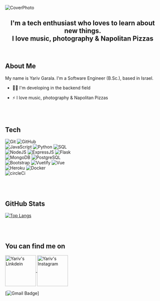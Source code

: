 <!--👨‍💻💪🏼📚🌱👯🤔💬 📫😄⚡😉🔭-->


![CoverPhoto](https://i.ibb.co/z40rKK4/Cover.png)

<div align="center"size='20px'><h2> I'm a tech enthusiast who loves to learn about new things. <br> I love music, photography & Napolitan Pizzas <br> </h2></div>


<br>

<h2> About Me </h2>
My name is Yariv Garala. I'm a Software Engineer (B.Sc.), based in Israel.

- 👨‍💻 I'm developing in the backend field 

- ⚡ I love music, photography & Napolitan Pizzas

<br> <br> 

<!-- https://giphy.com/stickers/jpmorgan-tech-coding-jpmc-YPUh8SkoYuurwwV4bz -->
<!-- https://media2.giphy.com/media/QssGEmpkyEOhBCb7e1/giphy.gif?cid=ecf05e47a0n3gi1bfqntqmob8g9aid1oyj2wr3ds3mg700bl&rid=giphy.gif -->

<h2> </> Tech</h2>

 ![Git](https://img.shields.io/badge/git%20-%23F05033.svg?&style=flat&logo=git&logoColor=white)
 ![GitHub](https://img.shields.io/badge/-GitHub-181717?style=flat&logo=github)
 <br>
 ![JavaScript](https://img.shields.io/badge/JavaScript-F7DF1E?style=flat&logo=javascript&logoColor=black)
 ![Python](https://img.shields.io/badge/-Python-000?style=flat&logo=python)
 ![SQL](https://img.shields.io/badge/-SQL-000?style=flat&logo=Oracle&logoColor=red)
 <br>
 ![NodeJS](https://img.shields.io/badge/Node.js-43853D?style=flat&logo=node.js&logoColor=white)
 ![ExpressJS](https://img.shields.io/badge/Express.js-404D59?style=flat&logo=Express&logoColor=white)
 ![Flask](https://img.shields.io/badge/Flask-FEFEFE?style=flate&logo=flask&logoColor=black)
 <br>
 ![MongoDB](https://img.shields.io/badge/MongoDB-4EA94B?style=flat&logo=mongodb&logoColor=white)
 ![PostgreSQL](https://img.shields.io/badge/-PostgreSQL-21759B?style=flat&logo=PostgreSQL&logoColor=white)
 <br>
 ![Bootstrap](https://img.shields.io/badge/-Bootstrap-563D7C?style=flat&logo=bootstrap&logoColor=white)
 ![Vuetify](https://img.shields.io/badge/-Vuetify-1867C0?style=flat&logo=Vuetify&logoColor=Black)
 ![Vue](https://img.shields.io/badge/-Vue.js-000000?style=flat&logo=Vue.js&logoColor=Black)
 <br>
 ![Heroku](https://img.shields.io/badge/-Heroku-430098?style=flat&logo=heroku)
 ![Docker](https://img.shields.io/badge/docker%20-%230db7ed.svg?&style=flat&logo=docker&logoColor=white)
 <br>
 ![circleCi](https://img.shields.io/badge/-CirleCi-343434?style=flat&logo=CircleCI)

<br> <br> 

<h2> GitHub Stats </h2>

[comment]: <> (![Metrics]&#40;https://metrics.lecoq.io/yariv1025?template=terminal&base.activity=0&base.repositories=0&base.metadata=0&languages=1&languages.limit=8&languages.colors=github&languages.threshold=0%25&config.timezone=Asia%2FJerusalem&#41;)

[![Top Langs](https://github-readme-stats.vercel.app/api/top-langs/?username=yariv1025&layout=compact)](https://github.com/anuraghazra/github-readme-stats)

[comment]: <> ([![Anurag's GitHub stats]&#40;https://github-readme-stats.vercel.app/api?username=yariv1025&#41;]&#40;https://github.com/anuraghazra/github-readme-stats&#41;)

<br> <br> 
<h2> You can find me on </h2>

<p>
<a href="https://www.linkedin.com/in/yarivga" rel="nofollow">
<img align="center" alt="Yariv's Linkdein" width="100px" src="https://camo.githubusercontent.com/6d6c8ca33e22a3be792706bf658adc4cf2fd996c018ec7b7446266db02b7de17/68747470733a2f2f696d672e736869656c64732e696f2f62616467652f4c696e6b6564696e2d3041363643323f7374796c653d666f722d7468652d6261646765266c6f676f3d4c696e6b6564696e266c6f676f436f6c6f723d7768697465" data-canonical-src="https://img.shields.io/badge/Linkedin-0A66C2?style=for-the-badge&amp;logo=Linkedin&amp;logoColor=white" style="max-width:100%;">
</a>


<a href="https://www.instagram.com/yariv1052/" rel="nofollow">
<img align="center" alt="Yariv's Instagram" width="100px" src="https://camo.githubusercontent.com/b3d4671768bd0f9b6c8f410a25a96e0c5a4d135208d8910461e986f97e7985ab/68747470733a2f2f696d672e736869656c64732e696f2f62616467652f496e7374616772616d2d4534343035463f7374796c653d666f722d7468652d6261646765266c6f676f3d696e7374616772616d266c6f676f436f6c6f723d7768697465" data-canonical-src="https://img.shields.io/badge/Instagram-E4405F?style=for-the-badge&amp;logo=instagram&amp;logoColor=white" style="max-width:100%;">
</a>
 
 [![Gmail Badge](https://img.shields.io/badge/-yariv1052@gmail.com-d14836?style=flat-square&logo=Gmail&logoColor=white&link=mailto:yariv1052@gmail.com)]
</p>
